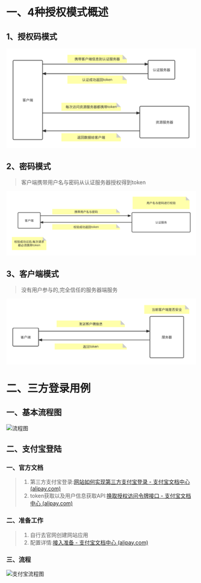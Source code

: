 # 一、4种授权模式概述

## 1、授权码模式

![授权模式](授权模式.svg)

## 2、密码模式

> 客户端携带用户名与密码从认证服务器授权得到token

![密码模式](密码模式.svg)

## 3、客户端模式

> 没有用户参与的,完全信任的服务器端服务

![客户端模式](客户端模式.svg)

# 二、三方登录用例

## 一、基本流程图

![流程图](D:\Java笔记\Java-\OAuth2.0\流程图.svg)

## 二、支付宝登陆

### 一、官方文档

> 1. 第三方支付宝登录:[网站如何实现第三方支付宝登录 - 支付宝文档中心 (alipay.com)](https://opendocs.alipay.com/support/01rg6a)
> 2. token获取以及用户信息获取API:[换取授权访问令牌接口 - 支付宝文档中心 (alipay.com)](https://opendocs.alipay.com/open/02ailc)

### 二、准备工作

> 1. 自行去官网创建网站应用
> 2. 配置详情:[接入准备 - 支付宝文档中心 (alipay.com)](https://opendocs.alipay.com/open/218/105326?ref=api)

### 三、流程

![支付宝流程图](D:\Java笔记\Java-\OAuth2.0\支付宝流程图.svg)